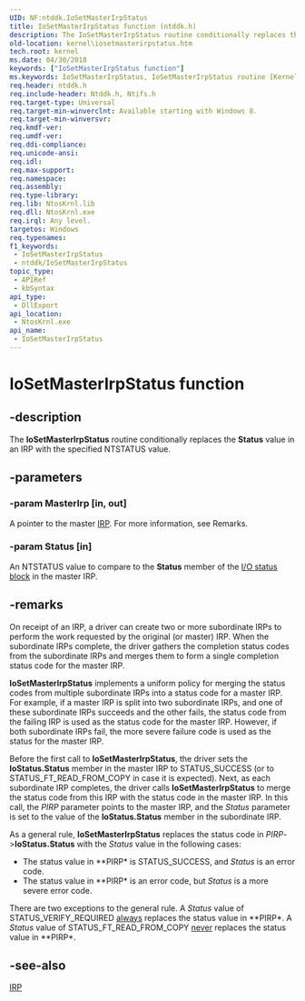 ```yaml
---
UID: NF:ntddk.IoSetMasterIrpStatus
title: IoSetMasterIrpStatus function (ntddk.h)
description: The IoSetMasterIrpStatus routine conditionally replaces the Status value in an IRP with the specified NTSTATUS value.
old-location: kernel\iosetmasterirpstatus.htm
tech.root: kernel
ms.date: 04/30/2018
keywords: ["IoSetMasterIrpStatus function"]
ms.keywords: IoSetMasterIrpStatus, IoSetMasterIrpStatus routine [Kernel-Mode Driver Architecture], kernel.iosetmasterirpstatus, ntddk/IoSetMasterIrpStatus
req.header: ntddk.h
req.include-header: Ntddk.h, Ntifs.h
req.target-type: Universal
req.target-min-winverclnt: Available starting with Windows 8.
req.target-min-winversvr: 
req.kmdf-ver: 
req.umdf-ver: 
req.ddi-compliance: 
req.unicode-ansi: 
req.idl: 
req.max-support: 
req.namespace: 
req.assembly: 
req.type-library: 
req.lib: NtosKrnl.lib
req.dll: NtosKrnl.exe
req.irql: Any level.
targetos: Windows
req.typenames: 
f1_keywords:
 - IoSetMasterIrpStatus
 - ntddk/IoSetMasterIrpStatus
topic_type:
 - APIRef
 - kbSyntax
api_type:
 - DllExport
api_location:
 - NtosKrnl.exe
api_name:
 - IoSetMasterIrpStatus
---
```


# IoSetMasterIrpStatus function


## -description

The <b>IoSetMasterIrpStatus</b> routine conditionally replaces the <b>Status</b> value in an IRP with the specified NTSTATUS value.

## -parameters

### -param MasterIrp [in, out]


A pointer to the master <a href="/windows-hardware/drivers/ddi/wdm/ns-wdm-_irp">IRP</a>. For more information, see Remarks.

### -param Status [in]


An NTSTATUS value to compare to the <b>Status</b> member of the <a href="/windows-hardware/drivers/kernel/i-o-status-blocks">I/O status block</a> in the master IRP.

## -remarks

On receipt of an IRP, a driver can create two or more subordinate IRPs to perform the work requested by the original (or master) IRP. When the subordinate IRPs complete, the driver gathers the completion status codes from the subordinate IRPs and merges them to form a single completion status code for the master IRP.

<b>IoSetMasterIrpStatus</b> implements a uniform policy for merging the status codes from multiple subordinate IRPs into a status code for a master IRP. For example, if a master IRP is split into two subordinate IRPs, and one of these subordinate IRPs succeeds and the other fails, the status code from the failing IRP is used as the status code for the master IRP. However, if both subordinate IRPs fail, the more severe failure code is used as the status for the master IRP.

Before the first call to <b>IoSetMasterIrpStatus</b>, the driver sets the <b>IoStatus.Status</b> member in the master IRP to STATUS_SUCCESS (or to STATUS_FT_READ_FROM_COPY in case it is expected). Next, as each subordinate IRP completes, the driver calls <b>IoSetMasterIrpStatus</b> to merge the status code from this IRP with the status code in the master IRP. In this call, the <i>PIRP</i> parameter points to the master IRP, and the <i>Status</i> parameter is set to the value of the <b>IoStatus.Status</b> member in the subordinate IRP.

As a general rule, <b>IoSetMasterIrpStatus</b> replaces the status code in <i>PIRP</i>-><b>IoStatus.Status</b> with the <i>Status</i> value in the following cases:

<ul>
<li>The status value in **PIRP* is STATUS_SUCCESS, and <i>Status</i> is an error code.</li>
<li>The status value in **PIRP* is an error code, but <i>Status</i> is a more severe error code.</li>
</ul>
There are two exceptions to the general rule. A <i>Status</i> value of STATUS_VERIFY_REQUIRED <u>always</u> replaces the status value in **PIRP*. A <i>Status</i> value of STATUS_FT_READ_FROM_COPY <u>never</u> replaces the status value in **PIRP*.

## -see-also

<a href="/windows-hardware/drivers/ddi/wdm/ns-wdm-_irp">IRP</a>
